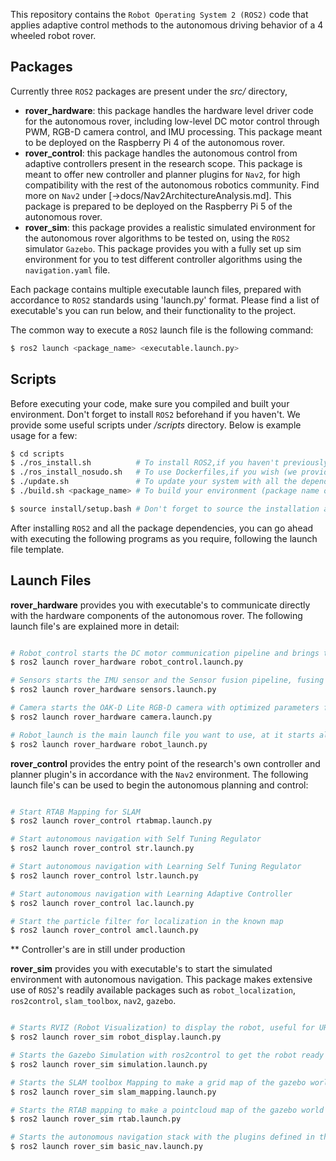 
This repository contains the `Robot Operating System 2 (ROS2)` code that applies adaptive control methods to the autonomous driving behavior of a 4 wheeled robot rover.

## Packages

Currently three `ROS2` packages are present under the *src/* directory,
- **rover_hardware**: this package handles the hardware level driver code for the autonomous rover, including low-level DC motor control through PWM, RGB-D camera control, and IMU processing. This package meant to be deployed on the Raspberry Pi 4 of the autonomous rover.
- **rover_control**: this package handles the autonomous control from adaptive controllers present in the research scope. This package is meant to offer new controller and planner plugins for `Nav2`, for high compatibility with the rest of the autonomous robotics community. Find more on `Nav2` under [->docs/Nav2ArchitectureAnalysis.md]. This package is prepared to be deployed on the Raspberry Pi 5 of the autonomous rover.
- **rover_sim**: this package provides a realistic simulated environment for the autonomous rover algorithms to be tested on, using the `ROS2` simulator `Gazebo`. This package provides you with a fully set up sim environment for you to test different controller algorithms using the `navigation.yaml` file. 

Each package contains multiple executable launch files, prepared with accordance to `ROS2` standards using 'launch.py' format. Please find a list of executable's you can run below, and their functionality to the project.

The common way to execute a `ROS2` launch file is the following command:
```bash
$ ros2 launch <package_name> <executable.launch.py>
```

## Scripts
Before executing your code, make sure you compiled and built your environment. 
Don't forget to install `ROS2` beforehand if you haven't. We provide some useful scripts under */scripts* directory. Below is example usage for a few:
```bash
$ cd scripts
$ ./ros_install.sh          # To install ROS2,if you haven't previously
$ ./ros_install_nosudo.sh   # To use Dockerfiles,if you wish (we provide one)
$ ./update.sh               # To update your system with all the dependencies
$ ./build.sh <package_name> # To build your environment (package name optional)

$ source install/setup.bash # Don't forget to source the installation after
```

After installing `ROS2` and all the package dependencies, you can go ahead with executing the following programs as you require, following the launch file template.

## Launch Files

**rover_hardware** provides you with executable's to communicate directly with the hardware components of the autonomous rover. The following launch file's are explained more in detail:

```bash

# Robot_control starts the DC motor communication pipeline and brings the system ready to listen for velocity commands to the wheels using ros2control
$ ros2 launch rover_hardware robot_control.launch.py

# Sensors starts the IMU sensor and the Sensor fusion pipeline, fusing wheel odometry information with IMU yaw rate readings to provide more reliable feedback
$ ros2 launch rover_hardware sensors.launch.py

# Camera starts the OAK-D Lite RGB-D camera with optimized parameters for the Pi 4 to handle, publishing RGB images and Depth images simultaenously
$ ros2 launch rover_hardware camera.launch.py

# Robot_launch is the main launch file you want to use, at it starts all three previously described launch files at once, with appropriate delays in between
$ ros2 launch rover_hardware robot_launch.py
```

**rover_control** provides the entry point of the research's own controller and planner plugin's in accordance with the `Nav2` environment. The following launch file's can be used to begin the autonomous planning and control:
```bash

# Start RTAB Mapping for SLAM
$ ros2 launch rover_control rtabmap.launch.py

# Start autonomous navigation with Self Tuning Regulator
$ ros2 launch rover_control str.launch.py

# Start autonomous navigation with Learning Self Tuning Regulator
$ ros2 launch rover_control lstr.launch.py

# Start autonomous navigation with Learning Adaptive Controller
$ ros2 launch rover_control lac.launch.py

# Start the particle filter for localization in the known map
$ ros2 launch rover_control amcl.launch.py
```

** Controller's are in still under production

**rover_sim** provides you with executable's to start the simulated environment with autonomous navigation. This package makes extensive use of `ROS2`'s readily available packages such as `robot_localization`, `ros2control`, `slam_toolbox`, `nav2`, `gazebo`.

```bash

# Starts RVIZ (Robot Visualization) to display the robot, useful for URDF's
$ ros2 launch rover_sim robot_display.launch.py

# Starts the Gazebo Simulation with ros2control to get the robot ready to listen for velocity commands from the controller
$ ros2 launch rover_sim simulation.launch.py

# Starts the SLAM toolbox Mapping to make a grid map of the gazebo world using a simulated LiDAR 
$ ros2 launch rover_sim slam_mapping.launch.py

# Starts the RTAB mapping to make a pointcloud map of the gazebo world using a simulated RGB-D camera
$ ros2 launch rover_sim rtab.launch.py

# Starts the autonomous navigation stack with the plugins defined in the 'config/navigation.yaml' parameter file
$ ros2 launch rover_sim basic_nav.launch.py
```
